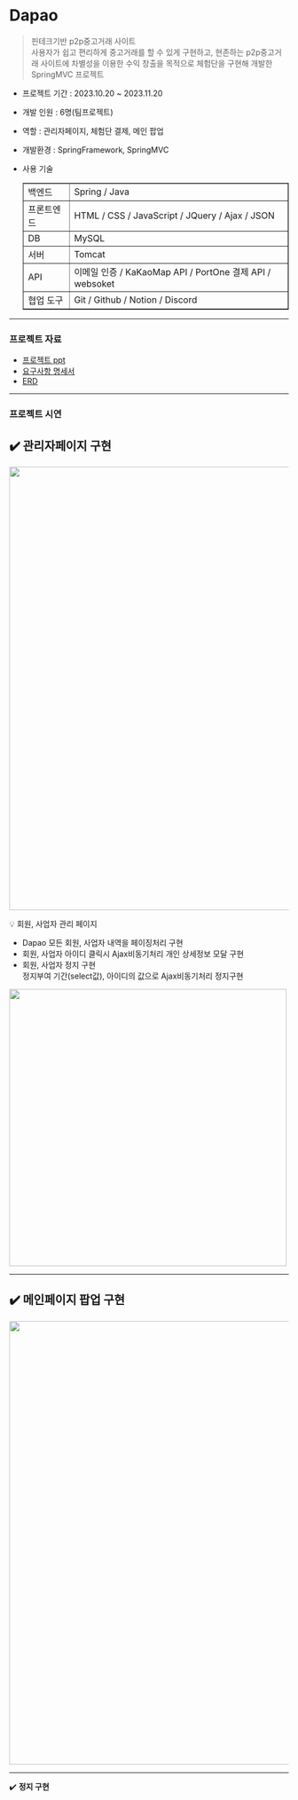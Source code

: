 # Dapao

> 핀테크기반 p2p중고거래 사이트<br>
> 사용자가 쉽고 편리하게 중고거래를 할 수 있게 구현하고, 현존하는 p2p중고거래 사이트에 차별성을 이용한 수익 창출을 목적으로 체험단을 구현해 개발한 SpringMVC 프로젝트

- 프로젝트 기간 : 2023.10.20 ~ 2023.11.20
- 개발 인원 : 6명(팀프로젝트)
- 역할 : 관리자페이지, 체험단 결제, 메인 팝업
- 개발환경 : SpringFramework, SpringMVC
- 사용 기술

  <table border = 1>
     <tr>
        <td>백엔드 </td>
        <td> Spring / Java  </td>
     </tr>
     <tr>
        <td>프론트엔드 </td>
        <td> HTML / CSS / JavaScript / JQuery / Ajax / JSON  </td>
     </tr>
     <tr>
        <td>DB </td>
        <td> MySQL  </td>
     </tr>
     <tr>
        <td>서버 </td>
        <td> Tomcat </td>
     </tr>
     <tr>
        <td>API </td>
        <td> 이메일 인증 / KaKaoMap API / PortOne 결제 API / websoket </td>
     </tr>
     <tr>
        <td>협업 도구 </td>
        <td> Git / Github / Notion / Discord  </td>
     </tr>
  </table>

---
### 프로젝트 자료
- [프로젝트 ppt](https://drive.google.com/file/d/1hqNQ1ZEXY04hTep0C-xsdzY2LfjHdqh7/view?usp=drive_link)
- [요구사항 명세서](https://docs.google.com/spreadsheets/d/1FFA3qOzB21SzG6Uqjx2orvPzGaxBtz3uDJz-5e2Ld9Q/edit?usp=sharing)
- [ERD](https://drive.google.com/file/d/1LWLzUtz9KWl1qnz44q4ikGdRB20Zfci_/view?usp=drive_link)
---
### 프로젝트 시연
✔️ **관리자페이지 구현**
---
<img src="https://github.com/yejively/Dapao/assets/143873963/ff917605-86ac-4439-8426-737689c08acf.gif" width="800">

💡 회원, 사업자 관리 페이지
- Dapao 모든 회원, 사업자 내역을 페이징처리 구현
- 회원, 사업자 아이디 클릭시 Ajax비동기처리 개인 상세정보 모달 구현
- 회원, 사업자 정지 구현<br>
정지부여 기간(select값), 아이디의 값으로 Ajax비동기처리 정지구현
<img src="https://github.com/yejively/Dapao/assets/143873963/b3ce9cf2-1345-4677-8467-dd6262ecb4fc.gif" width="500" height="500">

---

✔️ **메인페이지 팝업 구현**
---
<img src="https://github.com/yejively/Dapao/assets/143873963/4b53c5f9-363c-4f80-96fa-9ac5fdb07b3c.gif" width="800">

---
✔️ **정지 구현**


